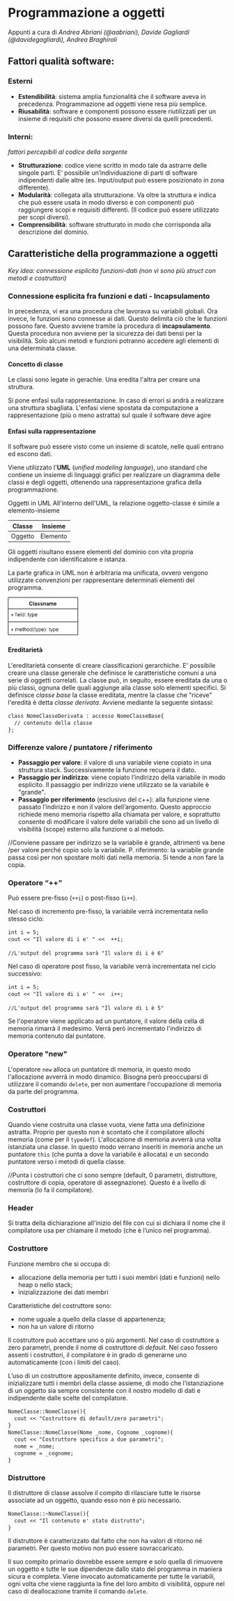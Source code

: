 # Programmazione a oggetti
Appunti a cura di *Andrea Abriani (@aabriani), Davide Gagliardi (@davidegagliardi), Andrea Braghiroli*

## Fattori qualità software:

### Esterni

* **Estendibilità**: sistema amplia funzionalità che il software aveva in precedenza. Programmazione ad oggetti viene resa più semplice.
* **Riusabilità**: software e componenti possono essere riutilizzati per un insieme di requisiti che possono essere diversi da quelli precedenti.



### Interni:
*fattori percepibili al codice della sorgente*

*	**Strutturazione**: codice viene scritto in modo tale da astrarre delle singole parti. E’ possibile un’individuazione di parti di software indipendenti dalle altre (es. Input/output può essere posizionato in zona differente).
*	**Modularità**: collegata alla strutturazione. Va oltre la struttura e indica che può essere usata in modo diverso e con componenti può raggiungere scopi e requisiti differenti. (Il codice può essere utilizzato  per scopi diversi).
*	**Comprensibilità**: software strutturato in modo che corrisponda alla descrizione del dominio.

## Caratteristiche della programmazione a oggetti

*Key idea: connessione esplicita funzioni-dati (non vi sono più struct con metodi e costruttori)*

### Connessione esplicita fra funzioni e dati - Incapsulamento

In precedenza, vi era una procedura che lavorava su variabili globali. Ora invece, le funzioni sono connesse ai dati. Questo delimita ciò che le funzioni possono fare. Questo avviene tramite la procedura di **incapsulamento**. Questa procedura non avviene per la sicurezza dei dati bensì per la visibilità. Solo alcuni metodi e funzioni potranno accedere agli elementi di una determinata classe.

#### Concetto di classe
Le classi sono legate in gerachie. Una eredita l'altra per creare una struttura.

Si pone enfasi sulla rappresentazione. In caso di errori si andrà a realizzare una struttura sbagliata.
L'enfasi viene spostata da computazione a rappresentazione (più o meno astratta) sul quale il software deve agire

#### Enfasi sulla rappresentazione

Il software può essere visto come un insieme di scatole, nelle quali entrano ed escono dati.

Viene utilizzato l'**UML** (*unified modeling language*), uno standard che contiene un insieme di linguaggi grafici per realizzare un diagramma delle classi e degli oggetti, ottenendo una rappresentazione grafica della programmazione.

Oggetti in UML
All'interno dell'UML, la relazione oggetto-classe è simile a elemento-insieme

Classe  | Insieme
--------| -------
Oggetto | Elemento

Gli oggetti risultano essere elementi del dominio con vita propria indipendente con identificatore e istanza.

La parte grafica in UML non è arbitraria ma unificata, ovvero vengono utilizzate convenzioni per rappresentare determinati elementi del programma.

<img src="https://github.com/davidegagliardi/OOP/blob/master/ObjectUML.png" />

#### Ereditarietà

L'ereditarietà consente di creare classificazioni gerarchiche. E' possibile creare una classe generale che definisce le caratteristiche comuni a una serie di oggetti correlati. La classe può, in seguito, essere ereditata da una o più classi, ognuna delle quali aggiunge alla classe solo elementi specifici.
Si definisce *classe base* la classe ereditata, mentre la classe che "riceve" l'eredità è detta *classe derivata*. Avviene mediante la seguente sintassi:

```
class NomeClasseDerivata : accesso NomeClasseBase{
  // contenuto della classe
};
```



### Differenze valore / puntatore / riferimento

* **Passaggio per valore**: il valore di una variabile viene copiato in una struttura stack. Successivamente la funzione recupera il dato.
* **Passaggio per indirizzo**: viene copiato l’indirizzo della variabile in modo esplicito.
Il passaggio per indirizzo viene utilizzato se la variabile è "grande".
* **Passaggio per riferimento** (esclusivo del c++):  alla funzione viene passato l’indirizzo e non il valore dell’argomento. Questo approccio richiede meno memoria rispetto alla chiamata per valore, e soprattutto consente di modificare il valore delle variabili che sono ad un livello di visibilità (scope) esterno alla funzione o al metodo.

//Conviene passare per indirizzo se la variabile è grande, altrimenti va bene /per valore perché copio solo la variabile.
P. riferimento: la variabile grande passa così per non spostare molti dati nella memoria. Si tende a non fare la copia.

### Operatore “++”
Può essere pre-fisso (`++i`) o post-fisso (`i++`).

Nel caso di incremento pre-fisso, la variabile verrà incrementata nello stesso ciclo:
```
int i = 5;
cout << "Il valore di i e' " <<  ++i;

//L'output del programma sarà "Il valore di i è 6"
```
Nel caso di operatore post fisso, la variabile verrà incrementata nel ciclo successivo:
```
int i = 5;
cout << "Il valore di i e' " <<  i++;

//L'output del programma sarà "Il valore di i è 5"
```
Se l'operatore viene applicato ad un puntatore, il valore della cella di memoria rimarrà il medesimo. Verrà però incrementato l'indirizzo di memoria contenuto dal puntatore.

### Operatore "new"

L'operatore `new` alloca un puntatore di memoria, in questo modo l'allocazione avverrà in modo dinamico. Bisogna però preoccuparsi di utilizzare il comando `delete`, per non aumentare l'occupazione di memoria da parte del programma.

### Costruttori

Quando viene costruita una classe vuota, viene fatta una definizione astratta. Proprio per questo non è scontato che il compilatore allochi memoria (come per il `typedef`).
L'allocazione di memoria avverrà una volta istanziata una classe. In questo modo verrano inseriti in memoria anche un puntatore `this` (che punta a dove la variabile è allocata) e un secondo puntatore verso i metodi di quella classe.

//Punta i costruttori che ci sono sempre (default, 0 parametri, distruttore, costruttore di copia, operatore di assegnazione). Questo è a livello di memoria (lo fa il compilatore).

### Header

Si tratta della dichiarazione all'inizio del file con cui si dichiara il nome che il compilatore usa per chiamare il metodo (che è l’unico nel programma).

### Costruttore

Funzione membro che si occupa di:
* allocazione della memoria per tutti i suoi membri (dati e funzioni) nello heap o nello stack;
* inizializzazione dei dati membri

Caratteristiche del costruttore sono:
* nome uguale a quello della classe di appartenenza;
* non ha un valore di ritorno

Il costruttore può accettare uno o più argomenti. Nel caso di costruttore a zero parametri, prende il nome di costruttore di *default*. Nel caso fossero assenti i costruttori, il compilatore è in grado di generarne uno automaticamente (con i limiti del caso).

L’uso di un costruttore appositamente definito, invece, consente di inizializzare tutti i membri della classe assieme, di modo che l’istanziazione di un oggetto sia sempre consistente con il nostro modello di dati e indipendente dalle scelte del compilatore.

```
NomeClasse::NomeClasse(){
  cout << "Costruttore di default/zero parametri";
}
NomeClasse::NomeClasse(Nome _nome, Cognome _cognome){
  cout << "Costruttore specifico a due parametri";
  nome = _nome;
  cognome = _cognome;
}
```

### Distruttore

Il distruttore di classe assolve il compito di rilasciare tutte le risorse associate ad un oggetto, quando esso non è più necessario.

```
NomeClasse::~NomeClasse(){
  cout << "Il contenuto e' stato distrutto";
}
```
Il distruttore è caratterizzato dal fatto che non ha valori di ritorno né parametri. Per questo motivo non può essere sovraccaricato.

Il suo compito primario dovrebbe essere sempre e solo quella di rimuovere un oggetto e tutte le sue dipendenze dallo stato del programma in maniera sicura e completa.
Viene invocato automaticamente per tutte le variabili, ogni volta che viene raggiunta la fine del loro ambito di visibilità, oppure nel caso di deallocazione tramite il comando `delete`.
